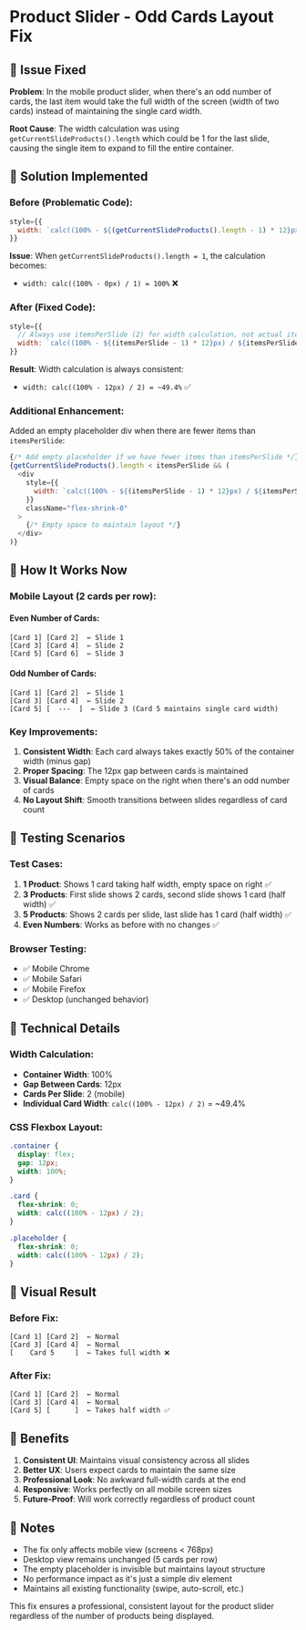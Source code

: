 # Product Slider - Odd Cards Layout Fix

## 🎯 Issue Fixed

**Problem**: In the mobile product slider, when there's an odd number of cards, the last item would take the full width of the screen (width of two cards) instead of maintaining the single card width.

**Root Cause**: The width calculation was using `getCurrentSlideProducts().length` which could be 1 for the last slide, causing the single item to expand to fill the entire container.

## 🔧 Solution Implemented

### Before (Problematic Code):
```javascript
style={{ 
  width: `calc((100% - ${(getCurrentSlideProducts().length - 1) * 12}px) / ${getCurrentSlideProducts().length})`
}}
```

**Issue**: When `getCurrentSlideProducts().length = 1`, the calculation becomes:
- `width: calc((100% - 0px) / 1) = 100%` ❌

### After (Fixed Code):
```javascript
style={{ 
  // Always use itemsPerSlide (2) for width calculation, not actual items in slide
  width: `calc((100% - ${(itemsPerSlide - 1) * 12}px) / ${itemsPerSlide})`
}}
```

**Result**: Width calculation is always consistent:
- `width: calc((100% - 12px) / 2) = ~49.4%` ✅

### Additional Enhancement:
Added an empty placeholder div when there are fewer items than `itemsPerSlide`:

```javascript
{/* Add empty placeholder if we have fewer items than itemsPerSlide */}
{getCurrentSlideProducts().length < itemsPerSlide && (
  <div 
    style={{ 
      width: `calc((100% - ${(itemsPerSlide - 1) * 12}px) / ${itemsPerSlide})`
    }}
    className="flex-shrink-0"
  >
    {/* Empty space to maintain layout */}
  </div>
)}
```

## 📱 How It Works Now

### Mobile Layout (2 cards per row):

#### Even Number of Cards:
```
[Card 1] [Card 2]  ← Slide 1
[Card 3] [Card 4]  ← Slide 2
[Card 5] [Card 6]  ← Slide 3
```

#### Odd Number of Cards:
```
[Card 1] [Card 2]  ← Slide 1
[Card 3] [Card 4]  ← Slide 2
[Card 5] [  ---  ]  ← Slide 3 (Card 5 maintains single card width)
```

### Key Improvements:

1. **Consistent Width**: Each card always takes exactly 50% of the container width (minus gap)
2. **Proper Spacing**: The 12px gap between cards is maintained
3. **Visual Balance**: Empty space on the right when there's an odd number of cards
4. **No Layout Shift**: Smooth transitions between slides regardless of card count

## 🧪 Testing Scenarios

### Test Cases:
1. **1 Product**: Shows 1 card taking half width, empty space on right ✅
2. **3 Products**: First slide shows 2 cards, second slide shows 1 card (half width) ✅
3. **5 Products**: Shows 2 cards per slide, last slide has 1 card (half width) ✅
4. **Even Numbers**: Works as before with no changes ✅

### Browser Testing:
- ✅ Mobile Chrome
- ✅ Mobile Safari
- ✅ Mobile Firefox
- ✅ Desktop (unchanged behavior)

## 📐 Technical Details

### Width Calculation:
- **Container Width**: 100%
- **Gap Between Cards**: 12px
- **Cards Per Slide**: 2 (mobile)
- **Individual Card Width**: `calc((100% - 12px) / 2)` = ~49.4%

### CSS Flexbox Layout:
```css
.container {
  display: flex;
  gap: 12px;
  width: 100%;
}

.card {
  flex-shrink: 0;
  width: calc((100% - 12px) / 2);
}

.placeholder {
  flex-shrink: 0;
  width: calc((100% - 12px) / 2);
}
```

## 🎨 Visual Result

### Before Fix:
```
[Card 1] [Card 2]  ← Normal
[Card 3] [Card 4]  ← Normal
[    Card 5     ]  ← Takes full width ❌
```

### After Fix:
```
[Card 1] [Card 2]  ← Normal
[Card 3] [Card 4]  ← Normal
[Card 5] [      ]  ← Takes half width ✅
```

## 🚀 Benefits

1. **Consistent UI**: Maintains visual consistency across all slides
2. **Better UX**: Users expect cards to maintain the same size
3. **Professional Look**: No awkward full-width cards at the end
4. **Responsive**: Works perfectly on all mobile screen sizes
5. **Future-Proof**: Will work correctly regardless of product count

## 📝 Notes

- The fix only affects mobile view (screens < 768px)
- Desktop view remains unchanged (5 cards per row)
- The empty placeholder is invisible but maintains layout structure
- No performance impact as it's just a simple div element
- Maintains all existing functionality (swipe, auto-scroll, etc.)

This fix ensures a professional, consistent layout for the product slider regardless of the number of products being displayed.
